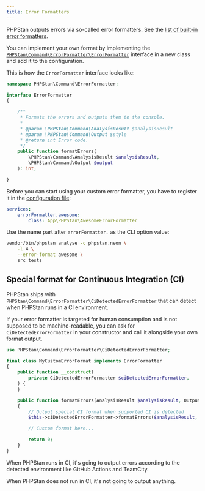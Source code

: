 ```yaml
---
title: Error Formatters
---
```


PHPStan outputs errors via so-called error formatters. See the [list of built-in error formatters](/user-guide/output-format).

You can implement your own format by implementing the [`PHPStan\Command\ErrorFormatter\ErrorFormatter`](https://apiref.phpstan.org/2.1.x/PHPStan.Command.ErrorFormatter.ErrorFormatter.html) interface in a new class and add it to the configuration.

This is how the `ErrorFormatter` interface looks like:

```php
namespace PHPStan\Command\ErrorFormatter;

interface ErrorFormatter
{

	/**
	 * Formats the errors and outputs them to the console.
	 *
	 * @param \PHPStan\Command\AnalysisResult $analysisResult
	 * @param \PHPStan\Command\Output $style
	 * @return int Error code.
	 */
	public function formatErrors(
		\PHPStan\Command\AnalysisResult $analysisResult,
		\PHPStan\Command\Output $output
	): int;

}
```

Before you can start using your custom error formatter, you have to register it in the [configuration file](/config-reference):

```yaml
services:
	errorFormatter.awesome:
		class: App\PHPStan\AwesomeErrorFormatter
```

Use the name part after `errorFormatter.` as the CLI option value:

```bash
vendor/bin/phpstan analyse -c phpstan.neon \
	-l 4 \
	--error-format awesome \
	src tests
```

Special format for Continuous Integration (CI)
---------

PHPStan ships with `PHPStan\Command\ErrorFormatter\CiDetectedErrorFormatter` that can detect when PHPStan runs in a CI environment.

If your error formatter is targeted for human consumption and is not supposed to be machine-readable, you can ask for `CiDetectedErrorFormatter` in your constructor and call it alongside your own format output.

```php
use PHPStan\Command\ErrorFormatter\CiDetectedErrorFormatter;

final class MyCustomErrorFormat implements ErrorFormatter
{
    public function __construct(
        private CiDetectedErrorFormatter $ciDetectedErrorFormatter,
    ) {
    }

    public function formatErrors(AnalysisResult $analysisResult, Output $output) : int
    {
        // Output special CI format when supported CI is detected
        $this->ciDetectedErrorFormatter->formatErrors($analysisResult, $output);

        // Custom format here...

        return 0;
    }
}
```

When PHPStan runs in CI, it's going to output errors according to the detected environment like GitHub Actions and TeamCity.

When PHPStan does not run in CI, it's not going to output anything.
